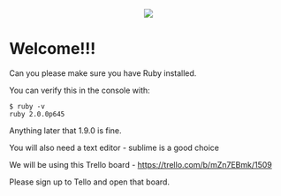 <p align="center"><img src ="http://theironyard.com/images/home/tiy-logo.png" /></p>

# Welcome!!!

Can you please make sure you have Ruby installed. 

You can verify this in the console with:
```
$ ruby -v
ruby 2.0.0p645
```

Anything later that 1.9.0 is fine.

You will also need a text editor - sublime is a good choice

We will be using this Trello board - https://trello.com/b/mZn7EBmk/1509

Please sign up to Tello and open that board. 
